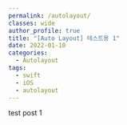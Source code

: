 ```yaml
---
permalink: /autolayout/
classes: wide
author_profile: true
title: "[Auto Layout] 테스트용 1"
date: 2022-01-10
categories:
  - Autolayout
tags:
  - swift
  - iOS
  - autolayout
---
```


test post 1